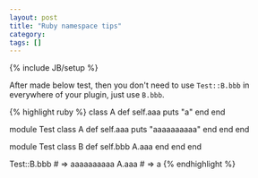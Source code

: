 ```yaml
---
layout: post
title: "Ruby namespace tips"
category: 
tags: []
---
```

{% include JB/setup %}

After made below test, then you don't need to use `Test::B.bbb` in everywhere of your plugin, just use `B.bbb`.

{% highlight ruby %}
class A
  def self.aaa
    puts "a"
  end
end

module Test
  class A
    def self.aaa
      puts "aaaaaaaaaa"
    end
  end
end

module Test
  class B
    def self.bbb
      A.aaa
    end
  end
end


Test::B.bbb # => aaaaaaaaaa
A.aaa # => a
{% endhighlight %}